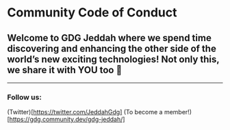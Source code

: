 # Community Code of Conduct
## Welcome to GDG Jeddah where we spend time discovering and enhancing the other side of the world’s new exciting technologies! Not only this, we share it with YOU too 🤩
---
### Follow us:
(Twitter)[https://twitter.com/JeddahGdg]
(To become a member!)[https://gdg.community.dev/gdg-jeddah/]
